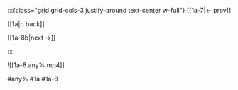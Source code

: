 :::{class="grid grid-cols-3 justify-around text-center w-full"}
[[1a-7|← prev]]

[[1a|⌂ back]]

[[1a-8b|next →]]

:::

![[1a-8.any%.mp4]]

#any% #1a #1a-8